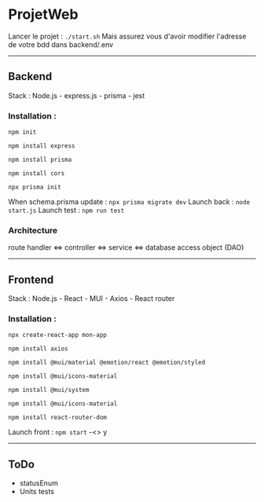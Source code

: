 # ProjetWeb
Lancer le projet : ```./start.sh```
Mais assurez vous d'avoir modifier l'adresse de votre bdd dans backend/.env

***

## Backend 
Stack : Node.js - express.js - prisma - jest

### Installation : 
```npm init```

```npm install express```

```npm install prisma```

```npm install cors```

```npx prisma init```

When schema.prisma update :	```npx prisma migrate dev```
Launch back : ```node start.js```
Launch test : ```npm run test```

### Architecture 
route handler <=> controller <=> service <=> database access object (DAO)

***

## Frontend
Stack : Node.js - React - MUI - Axios - React router 

### Installation : 
```npx create-react-app mon-app```

```npm install axios```

```npm install @mui/material @emotion/react @emotion/styled```

```npm install @mui/icons-material```

```npm install @mui/system```

```npm install @mui/icons-material```

```npm install react-router-dom```   

Launch front :	```npm start``` -<> y 

***

## ToDo 
* statusEnum
* Units tests